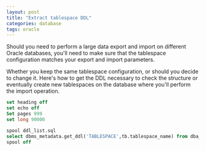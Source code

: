 ```yaml
---
layout: post
title: "Extract tablespace DDL"
categories: database
tags: oracle
---
```


Should you need to perform a large data export and import on different Oracle databases, you'll need to make sure that the tablespace configuration matches your export and import parameters.

Whether you keep the same tablespace configuration, or should you decide to change it. Here's how to get the DDL necessary to check the structure or eventually create new tablespaces on the database where you'll perform the import operation.

```sql
set heading off
set echo off
Set pages 999
set long 90000

spool ddl_list.sql
select dbms_metadata.get_ddl('TABLESPACE',tb.tablespace_name) from dba_tablespaces tb;
spool off
```
